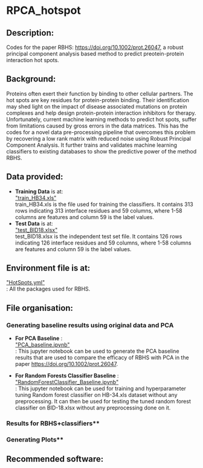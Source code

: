 # RPCA_hotspot


## Description: 
Codes for the paper RBHS: https://doi.org/10.1002/prot.26047, a robust principal component analysis based method to predict preotein-protein interaction hot spots.


## Background:
Proteins often exert their function by binding to other cellular partners. The hot spots are key residues for protein-protein binding. Their identification may shed light on the impact of disease associated mutations on protein complexes and help design protein-protein interaction inhibitors for therapy. Unfortunately, current machine learning methods to predict hot spots, suffer from limitations caused by gross errors in the data matrices. This has the codes for a novel data pre-processing pipeline that overcomes this problem by recovering a low rank matrix with reduced noise using Robust Principal Component Analysis. It further trains and validates machine learning classifiers to existing databases to show the predictive power of the method RBHS.




## Data provided: 
 - **Training Data** is at:<br>
["train_HB34.xls"](https://github.com/Divya1205/RBHS_Sitani/blob/master/train_HB34.xls) <br>
train_HB34.xls is the file used for training the classifiers. It contains 313 rows indicating 313 interface residues and 59 columns, where 1-58 columns are features and column 59 is the label values.
- **Test Data** is at:<br>
["test_BID18.xlsx"](https://github.com/Divya1205/RBHS_Sitani/blob/master/test_BID18.xlsx) <br>
test_BID18.xlsx is the independent test set file. It contains 126 rows indicating 126 interface residues and 59 columns, where 1-58 columns are features and column 59 is the label values. 

## Environment file is at:<br>
["HotSpots.yml"](https://github.com/Divya1205/RBHS_Sitani/blob/master/HotSpots.yml) <br>:
All the packages used for RBHS.

## File organisation: <br>

### Generating baseline results using original data and PCA
- **For PCA Baseline** :<br>
["PCA_baseline.ipynb"](https://github.com/Divya1205/RBHS_Sitani/blob/master/PCA_baseline.ipynb) <br>:
This jupyter notebook can be used to generate the PCA baseline results that are used to compare the efficacy of RBHS with PCA in the paper https://doi.org/10.1002/prot.26047.

- **For Random Forests Classifier Baseline** :<br>
["RandomForestClassifier_Baseline.ipynb"](https://github.com/Divya1205/RBHS_Sitani/blob/master/RandomForestClassifier_Baseline.ipynb) <br>:
This jupyter notebook can be used for training and hyperparameter tuning Random forest classifier on HB-34.xls dataset without any preprocessing. It can then be used for testing the tuned random forest classifier on BID-18.xlsx without any preprocessing done on it.

### Results for RBHS+classifiers**
  
###  Generating Plots**



## Recommended software:
